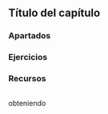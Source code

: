 ## Título del capítulo

### Apartados

### Ejercicios

### Recursos


```python

```

obteniendo

```

```